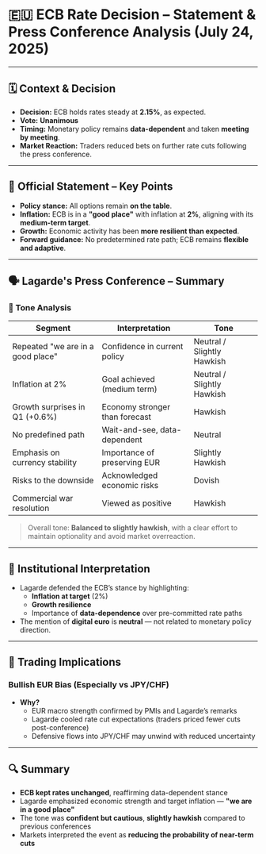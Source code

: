 # 🇪🇺 ECB Rate Decision – Statement & Press Conference Analysis (July 24, 2025)

---

## 🗓️ Context & Decision

- **Decision:** ECB holds rates steady at **2.15%**, as expected.
- **Vote:** **Unanimous**
- **Timing:** Monetary policy remains **data-dependent** and taken **meeting by meeting**.
- **Market Reaction:** Traders reduced bets on further rate cuts following the press conference.

---

## 📜 Official Statement – Key Points

- **Policy stance:** All options remain **on the table**.
- **Inflation:** ECB is in a **"good place"** with inflation at **2%**, aligning with its **medium-term target**.
- **Growth:** Economic activity has been **more resilient than expected**.
- **Forward guidance:** No predetermined rate path; ECB remains **flexible and adaptive**.

---

## 🗣️ Lagarde's Press Conference – Summary

### 🔹 Tone Analysis
| Segment                        | Interpretation               | Tone        |
|-------------------------------|------------------------------|-------------|
| Repeated "we are in a good place" | Confidence in current policy | Neutral / Slightly Hawkish |
| Inflation at 2%                | Goal achieved (medium term)  | Neutral / Slightly Hawkish |
| Growth surprises in Q1 (+0.6%) | Economy stronger than forecast | Hawkish     |
| No predefined path             | Wait-and-see, data-dependent | Neutral     |
| Emphasis on currency stability | Importance of preserving EUR | Slightly Hawkish |
| Risks to the downside          | Acknowledged economic risks  | Dovish      |
| Commercial war resolution      | Viewed as positive           | Hawkish     |

> Overall tone: **Balanced to slightly hawkish**, with a clear effort to maintain optionality and avoid market overreaction.

---

## 🧠 Institutional Interpretation

- Lagarde defended the ECB’s stance by highlighting:
  - **Inflation at target** (2%)
  - **Growth resilience**
  - Importance of **data-dependence** over pre-committed rate paths
- The mention of **digital euro** is **neutral** — not related to monetary policy direction.

---

## 🧭 Trading Implications

### Bullish EUR Bias (Especially vs JPY/CHF)

- **Why?**
  - EUR macro strength confirmed by PMIs and Lagarde’s remarks
  - Lagarde cooled rate cut expectations (traders priced fewer cuts post-conference)
  - Defensive flows into JPY/CHF may unwind with reduced uncertainty
 
---

## 🔍 Summary

- **ECB kept rates unchanged**, reaffirming data-dependent stance
- Lagarde emphasized economic strength and target inflation — **"we are in a good place"**
- The tone was **confident but cautious**, **slightly hawkish** compared to previous conferences
- Markets interpreted the event as **reducing the probability of near-term cuts**

